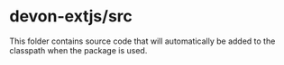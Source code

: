 # devon-extjs/src

This folder contains source code that will automatically be added to the classpath when
the package is used.
